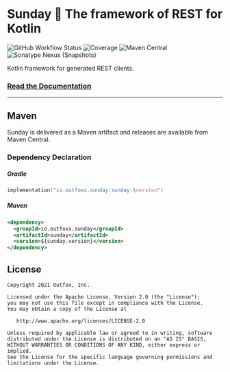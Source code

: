 Sunday 🙏 The framework of REST for Kotlin
===

![GitHub Workflow Status](https://img.shields.io/github/actions/workflow/status/outfoxx/sunday-kt/ci.yml?branch=main)
![Coverage](https://sonarcloud.io/api/project_badges/measure?project=outfoxx_sunday-kt&metric=coverage)
![Maven Central](https://img.shields.io/maven-central/v/io.outfoxx.sunday/sunday-core.svg)
![Sonatype Nexus (Snapshots)](https://img.shields.io/nexus/s/https/oss.sonatype.org/io.outfoxx.sunday/sunday-core.svg)

Kotlin framework for generated REST clients.

### [Read the Documentation](https://outfoxx.github.io/sunday)

---

Maven
-----

Sunday is delivered as a Maven artifact and releases are available from Maven Central.

### Dependency Declaration

##### Gradle

```kotlin
implementation("io.outfoxx.sunday:sunday:$version")
```

##### Maven

```xml
<dependency>
  <groupId>io.outfoxx.sunday</groupId>
  <artifactId>sunday</artifactId>
  <version>${sunday.version}</version>
</dependency>
```


License
-------

    Copyright 2021 Outfox, Inc.

    Licensed under the Apache License, Version 2.0 (the "License");
    you may not use this file except in compliance with the License.
    You may obtain a copy of the License at

       http://www.apache.org/licenses/LICENSE-2.0

    Unless required by applicable law or agreed to in writing, software
    distributed under the License is distributed on an "AS IS" BASIS,
    WITHOUT WARRANTIES OR CONDITIONS OF ANY KIND, either express or implied.
    See the License for the specific language governing permissions and
    limitations under the License.
